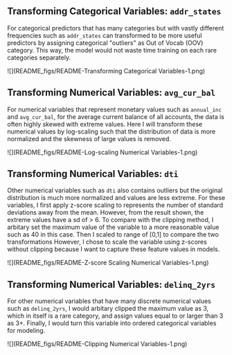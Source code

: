 ## Transforming Categorical Variables: `addr_states`

For categorical predictors that has many categories but with vastly different frequencies such as `addr_states` can transformed to be more useful predictors by assigning categorical "outliers" as Out of Vocab (OOV) category. This way, the model would not waste time training on each rare categories separately.

![](README_figs/README-Transforming Categorical Variables-1.png)<!-- -->

## Transforming Numerical Variables: `avg_cur_bal`

For numerical variables that represent monetary values such as `annual_inc` and `avg_cur_bal`, for the average current balance of all accounts, the data is often highly skewed with extreme values. Here I will transform these numerical values by log-scaling such that the distribution of data is more normalized and the skewness of large values is removed.

![](README_figs/README-Log-scaling Numerical Variables-1.png)<!-- -->

## Transforming Numerical Variables: `dti`

Other numerical variables such as `dti` also contains outliers but the original distribution is much more normalized and values are less extreme. For these variables, I first apply z-score scaling to represents the number of standard deviations away from the mean. However, from the result shown, the extreme values have a sd of > 6. To compare with the clipping method, I arbitary set the maximum value of the variable to a more reasonable value such as 40 in this case. Then I scaled to range of [0,1] to compare the two transformations However, I chose to scale the variable using z-scores without clipping because I want to capture these feature values in models.

![](README_figs/README-Z-score Scaling Numerical Variables-1.png)<!-- -->

## Transforming Numerical Variables: `delinq_2yrs`

For other numerical variables that have many discrete numerical values such as `delinq_2yrs`, I would arbitary clipped the maximum value as 3, which in itself is a rare category, and assign values equal to or larger than 3 as 3+. Finally, I would turn this variable into ordered categorical variables for modeling.

![](README_figs/README-Clipping Numerical Variables-1.png)<!-- -->
